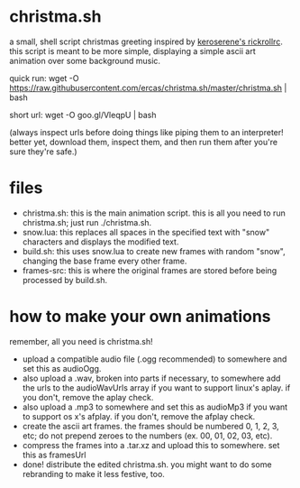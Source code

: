 # christma.sh
a small, shell script christmas greeting inspired by [keroserene's rickrollrc](https://github.com/keroserene/rickrollrc). this script is meant to be more simple, displaying a simple ascii art animation over some background music.

quick run: wget -O https://raw.githubusercontent.com/ercas/christma.sh/master/christma.sh | bash

short url: wget -O goo.gl/VleqpU | bash

(always inspect urls before doing things like piping them to an interpreter! better yet, download them, inspect them, and then run them after you're sure they're safe.)

files
=====

* christma.sh: this is the main animation script. this is all you need to run christma.sh; just run ./christma.sh.
* snow.lua: this replaces all spaces in the specified text with "snow" characters and displays the modified text.
* build.sh: this uses snow.lua to create new frames with random "snow", changing the base frame every other frame.
* frames-src: this is where the original frames are stored before being processed by build.sh.

how to make your own animations
===============================
remember, all you need is christma.sh!

* upload a compatible audio file (.ogg recommended) to somewhere and set this as audioOgg.
* also upload a .wav, broken into parts if necessary, to somewhere add the urls to the audioWavUrls array if you want to support linux's aplay. if you don't, remove the aplay check.
* also upload a .mp3 to somewhere and set this as audioMp3 if you want to support os x's afplay. if you don't, remove the afplay check.
* create the ascii art frames. the frames should be numbered 0, 1, 2, 3, etc; do not prepend zeroes to the numbers (ex. 00, 01, 02, 03, etc).
* compress the frames into a .tar.xz and upload this to somewhere. set this as framesUrl
* done! distribute the edited christma.sh. you might want to do some rebranding to make it less festive, too.
